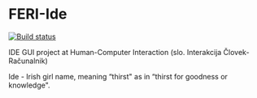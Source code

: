 # FERI-Ide

[![Build status](https://ci.appveyor.com/api/projects/status/ibrlbwyu8t5mb09w/branch/master?svg=true)](https://ci.appveyor.com/project/jonpas/feri-ide/branch/master)

IDE GUI project at Human-Computer Interaction (slo. Interakcija Človek-Računalnik)

Ide - Irish girl name, meaning “thirst" as in “thirst for goodness or knowledge".
